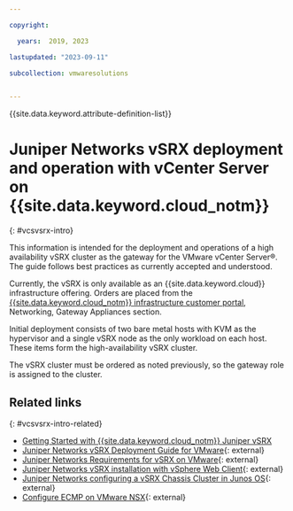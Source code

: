 ```yaml
---

copyright:

  years:  2019, 2023

lastupdated: "2023-09-11"

subcollection: vmwaresolutions


---
```


{{site.data.keyword.attribute-definition-list}}

# Juniper Networks vSRX deployment and operation with vCenter Server on {{site.data.keyword.cloud_notm}}
{: #vcsvsrx-intro}

This information is intended for the deployment and operations of a high availability vSRX cluster as the gateway for the VMware vCenter Server®. The guide follows best practices as currently accepted and understood.

Currently, the vSRX is only available as an {{site.data.keyword.cloud}} infrastructure offering. Orders are placed from the [{{site.data.keyword.cloud_notm}} infrastructure customer portal](https://control.softlayer.com/network/gatewayappliances), Networking, Gateway Appliances section.

Initial deployment consists of two bare metal hosts with KVM as the hypervisor and a single vSRX node as the only workload on each host. These items form the high-availability vSRX cluster.

The vSRX cluster must be ordered as noted previously, so the gateway role is assigned to the cluster.

## Related links
{: #vcsvsrx-intro-related}

* [Getting Started with {{site.data.keyword.cloud_notm}} Juniper vSRX](/docs/vsrx?topic=vsrx-getting-started)
* [Juniper Networks vSRX Deployment Guide for VMware](https://www.juniper.net/documentation/en_US/vsrx/information-products/pathway-pages/security-vsrx-vmware-guide-pwp.html){: external}
* [Juniper Networks Requirements for vSRX on VMware](https://www.juniper.net/documentation/en_US/vsrx/topics/reference/general/security-vsrx-vmware-system-requirement.html){: external}
* [Juniper Networks vSRX installation with vSphere Web Client](https://www.juniper.net/documentation/en_US/vsrx/topics/task/installation/security-vsrx-vsphere-client-installing.html){: external}
* [Juniper Networks configuring a vSRX Chassis Cluster in Junos OS](https://www.juniper.net/documentation/en_US/vsrx/topics/task/multi-task/security-vsrx-chassis-cluster-configuring.html){: external}
* [Configure ECMP on VMware NSX](https://letsv4real.com/2016/09/23/configure-ecmp-on-vmware-nsx/){: external}
